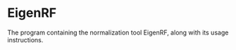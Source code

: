 # EigenRF
The program containing the normalization tool EigenRF, along with its usage instructions.

